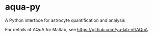 # aqua-py
A Python interface for astrocyte quantification and analysis

For details of AQuA for Matlab, see https://github.com/yu-lab-vt/AQuA